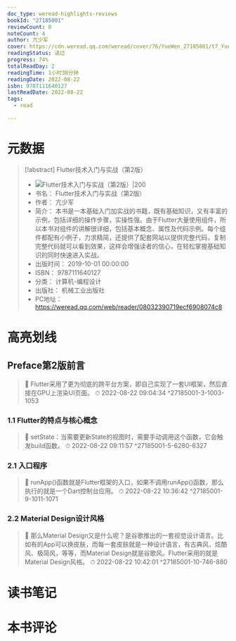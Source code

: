 ```yaml
---
doc_type: weread-highlights-reviews
bookId: "27185001"
reviewCount: 0
noteCount: 4
author: 亢少军
cover: https://cdn.weread.qq.com/weread/cover/76/YueWen_27185001/t7_YueWen_27185001.jpg
readingStatus: 读过
progress: 74%
totalReadDay: 2
readingTime: 1小时38分钟
readingDate: 2022-08-22
isbn: 9787111640127
lastReadDate: 2022-08-22
tags:
  - read

---
```

# 元数据
> [!abstract] Flutter技术入门与实战（第2版）
> - ![ Flutter技术入门与实战（第2版）|200](https://cdn.weread.qq.com/weread/cover/76/YueWen_27185001/t7_YueWen_27185001.jpg)
> - 书名： Flutter技术入门与实战（第2版）
> - 作者： 亢少军
> - 简介： 本书是一本基础入门加实战的书籍，既有基础知识，又有丰富的示例，包括详细的操作步骤，实操性强。由于Flutter大量使用组件，所以本书对组件的讲解很详细，包括基本概念、属性及代码示例。每个组件都配有小例子，力求精简，还提供了配套网站以提供完整代码，复制完整代码就可以看到效果，这样会增强读者的信心，在轻松掌握基础知识的同时快速进入实战。
> - 出版时间： 2019-10-01 00:00:00
> - ISBN： 9787111640127
> - 分类： 计算机-编程设计
> - 出版社： 机械工业出版社
> - PC地址：https://weread.qq.com/web/reader/08032390719ecf6908074c8

# 高亮划线

## Preface第2版前言

> 📌 Flutter采用了更为彻底的跨平台方案，即自己实现了一套UI框架，然后直接在GPU上渲染UI页面。 
> ⏱ 2022-08-22 09:04:34 ^27185001-3-1003-1053

### 1.1 Flutter的特点与核心概念

> 📌 setState：当需要更新State的视图时，需要手动调用这个函数，它会触发build函数。 
> ⏱ 2022-08-22 09:11:57 ^27185001-5-6280-6327

### 2.1 入口程序

> 📌 runApp()函数就是Flutter框架的入口，如果不调用runApp()函数，那么执行的就是一个Dart控制台应用。 
> ⏱ 2022-08-22 10:36:42 ^27185001-9-1011-1071

### 2.2 Material Design设计风格

> 📌 那么Material Design又是什么呢？是谷歌推出的一套视觉设计语言。比如有的App可以换皮肤，而每一套皮肤就是一种设计语言，有古典风、炫酷风、极简风，等等，而Material Design就是谷歌风。Flutter采用的就是Material Design风格。 
> ⏱ 2022-08-22 10:42:01 ^27185001-10-746-880

# 读书笔记

# 本书评论

